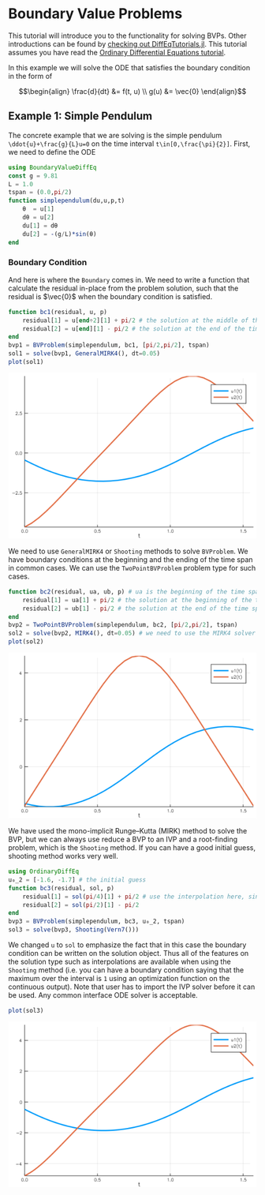 # Boundary Value Problems

This tutorial will introduce you to the functionality for solving BVPs. Other
introductions can be found by [checking out DiffEqTutorials.jl](https://github.com/JuliaDiffEq/DiffEqTutorials.jl). This tutorial assumes you have read the [Ordinary Differential Equations tutorial](ode_example.html).

In this example we will solve the ODE that satisfies the boundary condition in the form of

```math
\begin{align}
\frac{d}{dt} &= f(t, u) \\
g(u) &= \vec{0}
\end{align}
```

## Example 1: Simple Pendulum

The concrete example that we are solving is the simple pendulum ``\ddot{u}+\frac{g}{L}u=0`` on the time interval ``t\in[0,\frac{\pi}{2}]``. First, we need to define the ODE

```julia
using BoundaryValueDiffEq
const g = 9.81
L = 1.0
tspan = (0.0,pi/2)
function simplependulum(du,u,p,t)
    θ  = u[1]
    dθ = u[2]
    du[1] = dθ
    du[2] = -(g/L)*sin(θ)
end
```

### Boundary Condition

And here is where the `Boundary` comes in. We need to write a function that calculate the residual in-place from the problem solution, such that the residual is $\vec{0}$ when the boundary condition is satisfied.

```julia
function bc1(residual, u, p)
    residual[1] = u[end÷2][1] + pi/2 # the solution at the middle of the time span should be -pi/2
    residual[2] = u[end][1] - pi/2 # the solution at the end of the time span should be pi/2
end
bvp1 = BVProblem(simplependulum, bc1, [pi/2,pi/2], tspan)
sol1 = solve(bvp1, GeneralMIRK4(), dt=0.05)
plot(sol1)
```

![BVP Example Plot1](../assets/bvp_example_plot1.png)

We need to use `GeneralMIRK4` or `Shooting` methods to solve `BVProblem`. We have boundary conditions at the beginning and the ending of the time span in common cases. We can use the `TwoPointBVProblem` problem type for such cases.

```julia
function bc2(residual, ua, ub, p) # ua is the beginning of the time span, and ub is the ending
    residual[1] = ua[1] + pi/2 # the solution at the beginning of the time span should be -pi/2
    residual[2] = ub[1] - pi/2 # the solution at the end of the time span should be pi/2
end
bvp2 = TwoPointBVProblem(simplependulum, bc2, [pi/2,pi/2], tspan)
sol2 = solve(bvp2, MIRK4(), dt=0.05) # we need to use the MIRK4 solver for TwoPointBVProblem
plot(sol2)
```

![BVP Example Plot2](../assets/bvp_example_plot2.png)

We have used the mono-implicit Runge–Kutta (MIRK) method to solve the BVP, but we can always use reduce a BVP to an IVP and a root-finding problem, which is the `Shooting` method. If you can have a good initial guess, shooting method works very well.

```julia
using OrdinaryDiffEq
u₀_2 = [-1.6, -1.7] # the initial guess
function bc3(residual, sol, p)
    residual[1] = sol(pi/4)[1] + pi/2 # use the interpolation here, since indexing will be wrong for adaptive methods
    residual[2] = sol(pi/2)[1] - pi/2
end
bvp3 = BVProblem(simplependulum, bc3, u₀_2, tspan)
sol3 = solve(bvp3, Shooting(Vern7()))
```

We changed `u` to `sol` to emphasize the fact that in this case the boundary condition can be written on the solution object. Thus all of the features on the solution type such as interpolations are available when using the `Shooting` method (i.e. you can have a boundary condition saying that the maximum over the interval is `1` using an optimization function on the continuous output). Note that user has to import the IVP solver before it can be used. Any common interface ODE solver is acceptable.

```julia
plot(sol3)
```

![BVP Example Plot3](../assets/bvp_example_plot3.png)
